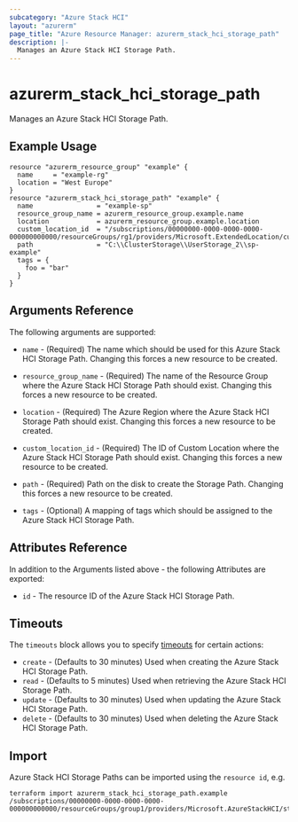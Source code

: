 ```yaml
---
subcategory: "Azure Stack HCI"
layout: "azurerm"
page_title: "Azure Resource Manager: azurerm_stack_hci_storage_path"
description: |-
  Manages an Azure Stack HCI Storage Path.
---
```


# azurerm_stack_hci_storage_path

Manages an Azure Stack HCI Storage Path.

## Example Usage

```hcl
resource "azurerm_resource_group" "example" {
  name     = "example-rg"
  location = "West Europe"
}
resource "azurerm_stack_hci_storage_path" "example" {
  name                = "example-sp"
  resource_group_name = azurerm_resource_group.example.name
  location            = azurerm_resource_group.example.location
  custom_location_id  = "/subscriptions/00000000-0000-0000-0000-000000000000/resourceGroups/rg1/providers/Microsoft.ExtendedLocation/customLocations/cl1"
  path                = "C:\\ClusterStorage\\UserStorage_2\\sp-example"
  tags = {
    foo = "bar"
  }
}
```

## Arguments Reference

The following arguments are supported:

* `name` - (Required) The name which should be used for this Azure Stack HCI Storage Path. Changing this forces a new resource to be created.

* `resource_group_name` - (Required) The name of the Resource Group where the Azure Stack HCI Storage Path should exist. Changing this forces a new resource to be created.

* `location` - (Required) The Azure Region where the Azure Stack HCI Storage Path should exist. Changing this forces a new resource to be created.

* `custom_location_id` - (Required) The ID of Custom Location where the Azure Stack HCI Storage Path should exist. Changing this forces a new resource to be created.

* `path` - (Required) Path on the disk to create the Storage Path. Changing this forces a new resource to be created.

* `tags` - (Optional) A mapping of tags which should be assigned to the Azure Stack HCI Storage Path.

## Attributes Reference

In addition to the Arguments listed above - the following Attributes are exported:

* `id` - The resource ID of the Azure Stack HCI Storage Path.

## Timeouts

The `timeouts` block allows you to specify [timeouts](https://www.terraform.io/language/resources/syntax#operation-timeouts) for certain actions:

* `create` - (Defaults to 30 minutes) Used when creating the Azure Stack HCI Storage Path.
* `read` - (Defaults to 5 minutes) Used when retrieving the Azure Stack HCI Storage Path.
* `update` - (Defaults to 30 minutes) Used when updating the Azure Stack HCI Storage Path.
* `delete` - (Defaults to 30 minutes) Used when deleting the Azure Stack HCI Storage Path.

## Import

Azure Stack HCI Storage Paths can be imported using the `resource id`, e.g.

```shell
terraform import azurerm_stack_hci_storage_path.example /subscriptions/00000000-0000-0000-0000-000000000000/resourceGroups/group1/providers/Microsoft.AzureStackHCI/storageContainers/storage1
```
